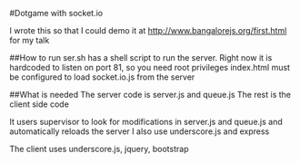 #Dotgame with socket.io

I wrote this so that I could demo it at http://www.bangalorejs.org/first.html for my talk

##How to run
ser.sh has a shell script to run the server. Right now it is hardcoded to listen on port 81, so you need root privileges
index.html must be configured to load socket.io.js from the server

##What is needed
The server code is server.js and queue.js
The rest is the client side code

It users supervisor to look for modifications in server.js and queue.js and automatically reloads the server
I also use underscore.js and express

The client uses underscore.js, jquery, bootstrap


